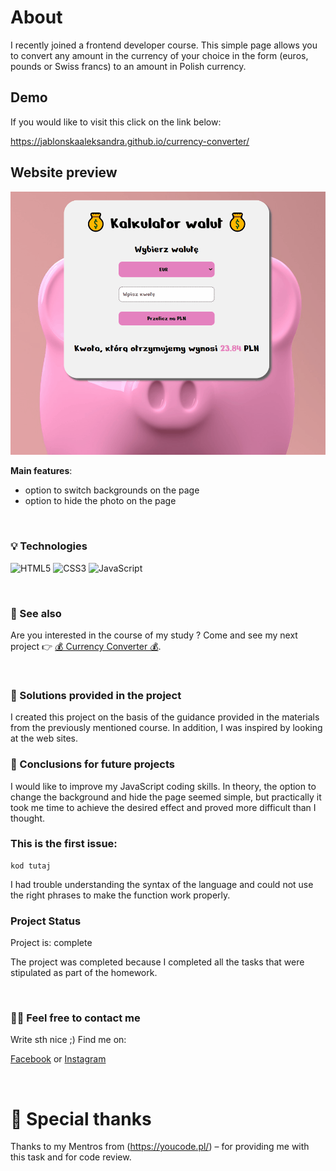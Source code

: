 # About

I recently joined a frontend developer course. This simple page allows you to convert any amount in the currency of your choice in the form (euros, pounds or Swiss francs) to an amount in Polish currency.

## Demo 

If you would like to visit this click on the link below:

https://jablonskaaleksandra.github.io/currency-converter/

## Website preview

![GIF of my app](https://raw.githubusercontent.com/JablonskaAleksandra/currency-converter/main/images/converter.gif)

**Main features**:
- option to switch backgrounds on the page
- option to hide the photo on the page



&nbsp;
 
### 💡 Technologies
![HTML5](https://img.shields.io/badge/html5-%23E34F26.svg?style=for-the-badge&logo=html5&logoColor=white)
![CSS3](https://img.shields.io/badge/css3-%231572B6.svg?style=for-the-badge&logo=css3&logoColor=white)
![JavaScript](https://img.shields.io/badge/javascript-%23323330.svg?style=for-the-badge&logo=javascript&logoColor=%23F7DF1E)


&nbsp;
 
### 🔗 See also

Are you interested in the course of my study ?
Come and see my next project 👉 [💰 Currency Converter 💰](https://jablonskaaleksandra.github.io/currency-converter/).

&nbsp;
 
### 🤔 Solutions provided in the project

I created this project on the basis of the guidance provided in the materials from the previously mentioned course. In addition, I was inspired by looking at the web sites. 


### 💭 Conclusions for future projects

I would like to improve my JavaScript coding skills. In theory, the option to change the background and hide the page seemed simple, but practically it took me time to achieve the desired effect and proved more difficult than I thought.

### This is the first issue:
```
kod tutaj
```

I had trouble understanding the syntax of the language and could not use the right phrases to make the function work properly.


### Project Status
Project is: complete

The project was completed because I completed all the tasks that were stipulated as part of the homework. 


&nbsp;

### 🙋‍♂️ Feel free to contact me
Write sth nice ;) Find me on:

[Facebook](https://www.facebook.com/profile.php?id=100000886447163) or [Instagram](https://www.instagram.com/_nemeyeth_/) 


&nbsp;

# 👏 Special thanks
Thanks to my Mentros from (https://youcode.pl/) – for providing me with this task and for code review.

